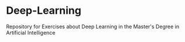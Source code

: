 # Deep-Learning
Repository for Exercises about Deep Learning in the Master's Degree in Artificial Intelligence
